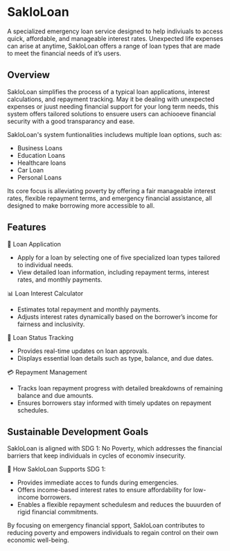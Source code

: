 # SakloLoan

A specialized emergency loan service designed to help indiviuals to access quick, affordable, and manageable interest rates. Unexpected life expenses can arise at anytime, SakloLoan offers a range of loan types that are made to meet the financial needs of it’s users. 

## Overview

SakloLoan simplifies the process of a typical loan applications, interest calculations, and repayment tracking. May it be dealing with unexpected expenses or juust needing financial support for your long term needs, this system offers tailored solutions to ensuere users can achiooeve financial security with a good transparancy and ease.

SakloLoan's system funtionalities includews multiple loan options, such as:

- Business Loans
- Education Loans
- Healthcare loans
- Car Loan
- Personal Loans

Its core focus is alleviating poverty by offering a fair manageable interest rates, flexible repayment terms, and emergency financial assistance, all designed to make borrowing more accessible to all.

## Features
🏦 Loan Application
- Apply for a loan by selecting one of five specialized loan types tailored to individual needs.
- View detailed loan information, including repayment terms, interest rates, and monthly payments.
  
📊 Loan Interest Calculator
- Estimates total repayment and monthly payments.
- Adjusts interest rates dynamically based on the borrower’s income for fairness and inclusivity.
  
📄 Loan Status Tracking
- Provides real-time updates on loan approvals.
- Displays essential loan details such as type, balance, and due dates.
  
💳 Repayment Management
- Tracks loan repayment progress with detailed breakdowns of remaining balance and due amounts.
- Ensures borrowers stay informed with timely updates on repayment schedules.

## Sustainable Development Goals
SakloLoan is aligned with SDG 1: No Poverty, which addresses the financial barriers that keep individuals in cycles of economiv insecurity.

🎯 How SakloLoan Supports SDG 1:
- Provides immediate acces to funds during emergencies.
- Offers income-based interest rates to ensure affordability for low-income borrowers.
- Enables a flexible repayment schedulesm and reduces the buuurden of rigid financial commitments.

By focusing on emergency financial spport, SakloLoan contributes to reducing poverty and empowers individuals to regain control on their own economic well-being.
